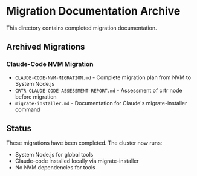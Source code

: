 # Migration Documentation Archive

This directory contains completed migration documentation.

## Archived Migrations

### Claude-Code NVM Migration

- `CLAUDE-CODE-NVM-MIGRATION.md` - Complete migration plan from NVM to System Node.js
- `CRTR-CLAUDE-CODE-ASSESSMENT-REPORT.md` - Assessment of crtr node before migration
- `migrate-installer.md` - Documentation for Claude's migrate-installer command

## Status

These migrations have been completed. The cluster now runs:

- System Node.js for global tools
- Claude-code installed locally via migrate-installer
- No NVM dependencies for tools
